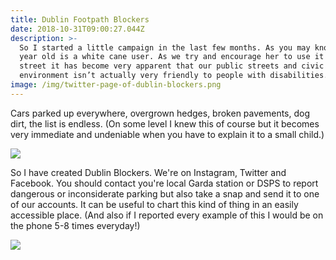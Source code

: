 ```yaml
---
title: Dublin Footpath Blockers
date: 2018-10-31T09:00:27.044Z
description: >-
  So I started a little campaign in the last few months. As you may know my 6
  year old is a white cane user. As we try and encourage her to use it on the
  street it has become very apparent that our public streets and civic
  environment isn’t actually very friendly to people with disabilities.
image: /img/twitter-page-of-dublin-blockers.png
---
```

Cars parked up everywhere, overgrown hedges, broken pavements, dog dirt, the list is endless. (On some level I knew this of course but it becomes very immediate and undeniable when you have to explain it to a small child.)

![](/img/instagram-page-of-dublin-blockers.png)

So I have created Dublin Blockers. We're on Instagram, Twitter and Facebook. You should contact you're local Garda station or DSPS to report dangerous or inconsiderate parking but also take a snap and send it to one of our accounts. It can be useful to chart this kind of thing in an easily accessible place. (And also if I reported every example of this I would be on the phone 5-8 times everyday!)



![](/img/facebook-page-of-dublin-blockers.png)
